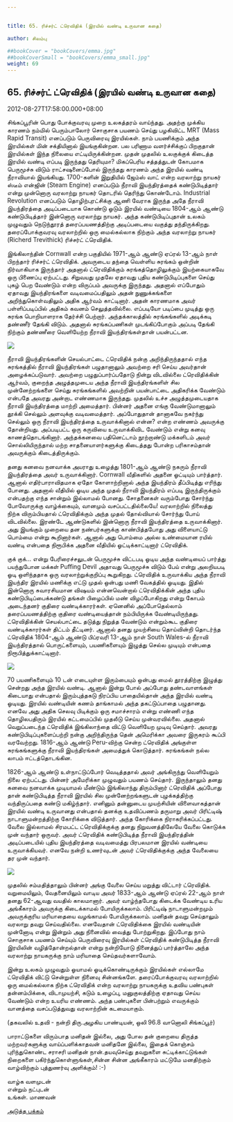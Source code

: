 ```yaml
---


title: 65. ரிச்சர்ட் ட்ரெவிதிக் (இரயில் வண்டி உருவான கதை)

author: சிலம்பு

##bookCover = "bookCovers/emma.jpg"
##bookCoverSmall = "bookCovers/emma_small.jpg"
weight: 69
---
```


## 65. ரிச்சர்ட் ட்ரெவிதிக் (இரயில் வண்டி உருவான கதை)

2012-08-27T17:58:00.000+08:00

சிங்கப்பூரின் பொது போக்குவரவு முறை உலகத்தரம் வாய்ந்தது. அதற்கு முக்கிய காரணம் நம்மில் பெரும்பாலோர் சொகுசாக பயணம் செய்து பழகிவிட்ட MRT (Mass Rapid Transit) எனப்படும் பெருவிரைவு இரயில்கள். நாம் பயணிக்கும் அந்த இரயில்கள் மின் சக்தியினால் இயங்குகின்றன. பல பரிணாம வளர்ச்சிக்குப் பிறகுதான் இரயில்கள் இந்த நிலையை எட்டியிருக்கின்றன. முதன் முதலில் உலகுக்குக் கிடைத்த இரயில் வண்டி எப்படி இருந்தது தெரியுமா? மிகப்பெரிய சத்தத்துடன் கோபமாக பெருமூச்சு விடும் ராட்சஷனைப்போல் இருந்தது காரணம் அந்த இரயில் வண்டி நீராவியால் இயங்கியது. 1700-களின் இறுதியில் ஜேம்ஸ் வாட் என்ற வரலாற்று நாயகர் ஸ்டீம் என்ஜின் (Steam Engine) எனப்படும் நீராவி இயந்திரத்தைக் கண்டுபிடித்தார் என்று முன்னொரு வரலாற்று நாயகர் தொடரில் தெரிந்து கொண்டோம். Industrial Revolution எனப்படும் தொழிற்புரட்சிக்கு ஆணி வேராக இருந்த அதே நீராவி இயந்திரத்தை அடிப்படையாக கொண்டு ஓடும் இரயில் வண்டியை 1804-ஆம் ஆண்டு கண்டுபிடித்தார் இன்னொரு வரலாற்று நாயகர். அந்த கண்டுபிடிப்புதான் உலகம் முழுவதும் நெடுந்தூரத் தரைப்பயணத்திற்கு அடிப்படையை வகுத்து தந்திருக்கிறது. தரைப்போக்குவரவு வரலாற்றில் ஒரு மைல்கல்லாக நிற்கும் அந்த வரலாற்று நாயகர் (Richerd Trevithick) ரிச்சர்ட் ட்ரெவிதிக்.

இங்கிலாந்தின் Cornwall என்ற பகுதியில் 1971-ஆம் ஆண்டு ஏப்ரல் 13-ஆம் நாள் பிறந்தார் ரிச்சர்ட் ட்ரெவிதிக். அவருடைய தந்தை வெள்ளிய சுரங்கம் ஒன்றின் நிர்வாகியாக இருந்தார் அதனால் ட்ரெவிதிக்கும் சுரங்கத்தொழிலுக்கும் இயற்கையாகவே ஒரு பிணைப்பு ஏற்பட்டது. சிறுவயது முதலே ஏதாவது புதிய கண்டுபிடிப்புகளை செய்து புகழ் பெற வேண்டும் என்ற விருப்பம் அவருக்கு இருந்தது. அதனால் எப்போதும் ஏதாவது இயந்திரங்களை வடிவமைப்பதிலும் அதன் நுணுக்கங்களை அறிந்துகொள்வதிலும் அதிக ஆர்வம் காட்டினார். அதன் காரணமாக அவர் பள்ளிப்படிப்பில் அதிகம் கவனம் செலுத்தவில்லை. எப்படியோ படிப்பை முடித்து ஒரு சுரங்க பொறியாளராக தேர்ச்சி பெற்றார். அந்தக்காலத்தில் சுரங்கங்களில் அடிக்கடி தண்ணீர் தேங்கி விடும். அதனால் சுரங்கப்பணிகள் முடங்கிப்போகும் அப்படி தேங்கி நிற்கும் தண்ணீரை வெளியேற்ற நீராவி இயந்திரங்கள்தான் பயன்பட்டன.

![](http://3.bp.blogspot.com/-cdU-DsYhbvQ/UDnZ8ZNc8UI/AAAAAAAACJ8/8oIrZJrwDBQ/s320/Richard_Trevithick.jpg)

நீராவி இயந்திரங்களின் செயல்பாட்டை ட்ரெவிதிக் நன்கு அறிந்திருந்ததால் எந்த சுரங்கத்தில் நீராவி இயந்திரங்கள் பழுதானாலும் அவற்றை சரி செய்ய அவர்தான் அழைக்கப்படுவார். அவற்றை பழுதுப்பார்ப்பதோடு நின்று விடவில்லை ட்ரெவிதிக்கின் ஆர்வம், குறைந்த அழுத்தமுடைய அந்த நீராவி இயந்திரங்களிள் சில முன்னேற்றங்களை செய்து சுரங்கங்களில் அவற்றின் பயன்பாட்டை அதிகரிக்க வேண்டும் என்பதே அவரது அன்றாட எண்ணமாக இருந்தது. முதலில் உச்ச அழுத்தமுடையதாக நீராவி இயந்திரத்தை மாற்றி அமைத்தார். பின்னர் அதனை எங்கு வேண்டுமானாலும் தூக்கி செல்லும் அளவுக்கு வடிவமைத்தார். அப்போதுதான் தானாகவே நகர்ந்து செல்லும் ஒரு நீராவி இயந்திரத்தை உருவாக்கினால் என்ன? என்ற எண்ணம் அவருக்கு தோன்றியது. அப்படிபட்ட ஒரு கருவியை உருவாக்கிவிட வேண்டும் என்று கனவு காணத்தொடங்கினார். அந்தக்கனவை பதினெட்டாம் நூற்றாண்டு மக்களிடம் அவர் சொல்லியிருந்தால் மற்ற சாதனையாளர்களுக்கு கிடைத்தது போன்ற பரிகாசம்தான் அவருக்கும் கிடைத்திருக்கும்.

தனது கனவை நனவாக்க அயராது உழைத்து 1801-ஆம் ஆண்டு நகரும் நீராவி இயந்திரத்தை அவர் உருவாக்கினார். Cornwall வீதிகளில் அதனை ஓட்டியும் பார்த்தார். ஆனால் எதிர்பாராவிதமாக ஏதோ கோளாற்றினால் அந்த இயந்திரம் தீப்பிடித்து எரிந்து போனது. அதனால் வீதியில் ஓடிய அந்த முதல் நீராவி இயந்திரம் எப்படி இருந்திருக்கும் என்பதற்கு எந்த சான்றும் இல்லாமல் போனது. சோதனைகள் வரும்போது சோர்ந்து போவோருக்கு வாழ்க்கையும், வானமும் வசப்பட்டதில்லையே! வரலாற்றில் நிலைத்து நிற்க விரும்பியதால் ட்ரெவிதிக்கும் அந்த முதல் தோல்வியால் சோர்ந்து போய் விடவில்லை. இரண்டே ஆண்டுகளில் இன்னொரு நீராவி இயந்திரத்தை உருவாக்கினார். அது இயங்கும் முறையை தன நண்பர்களுக்கு காண்பித்தபோது அது விளையாட்டு பொம்மை என்று கூறினார்கள். ஆனால் அது பொம்மை அல்ல உண்மையான ரயில் வண்டி என்பதை நிரூபிக்க அதனை வீதியில் ஓட்டிக்காட்டினார் ட்ரெவிதிக்.

குக் குக்... என்று பேரிரைச்சலுடன் பெருமூச்சு விட்டபடி ஓடிய அந்த வண்டியைப் பார்த்து பயந்துபோன மக்கள் Puffing Devil அதாவது பெருமூச்சு விடும் பேய் என்று அலறியபடி ஓடி ஒளிந்ததாக ஒரு வரலாற்றுக்குறிப்பு கூறுகிறது. ட்ரெவிதிக் உருவாக்கிய அந்த நீராவி இயந்திர இரயில் மணிக்கு எட்டு முதல் ஒன்பது மணி வேகத்தில் ஓடியது. இதில் இன்னொரு சுவாரசியமான விஷயம் என்னவென்றால் ட்ரெவிதிக்கின் அந்த புதிய கண்டுபிடிப்பைக்கண்டு தங்கள் பிழைப்பில் மண் விழப்போகிறது என்று கோபம் அடைந்தனர் குதிரை வண்டிக்காரர்கள். ஏனெனில் அப்போதெல்லாம் தரைப்பயணத்திற்கு குதிரை வண்டியைத்தான் நம்பியிருக்க வேண்டியிருந்தது. ட்ரெவிதிக்கின் செயல்பாட்டை தடுத்து நிறுத்த வேண்டும் என்றும்கூட குதிரை வண்டிக்காரர்கள் திட்டம் தீட்டினர். ஆனால் தனது முயற்சியை தொய்வின்றி தொடர்ந்த ட்ரெவிதிக் 1804-ஆம் ஆண்டு பிப்ரவரி 13-ஆம் நாள் South Wales-ல் நீராவி இயந்திரத்தால் பொருட்களையும், பயணிகளையும் இழுத்து செல்ல முடியும் என்பதை நிரூபித்துக்காட்டினார்.

![](http://1.bp.blogspot.com/-XJ-ag8JDD5E/UDnaOcMw_0I/AAAAAAAACKE/w-SsnSpI5tw/s320/RichardTrevithick_SteamEngine_2.JPG)

70 பயணிகளையும் 10 டன் எடையுள்ள இரும்பையும் ஒன்பது மைல் தூரத்திற்கு இழுத்து சென்றது அந்த இரயில் வண்டி. ஆனால் இன்று போல் அப்போது தண்டவாளங்கள் கிடையாது என்பதால் இரும்புத்தகடு நிரப்பிய பாதையில்தான் அந்த இரயில் வண்டி ஓடியது. இரயில் வண்டியின் கணம் தாங்காமல் அந்த தகட்டுப்பாதை பழுதானது. எனவே அது அதிக செலவு பிடிக்கும் ஒரு சமாச்சாரம் என்று எண்ணி எந்த தொழிலபதிரும் இரயில் கட்டமைப்பில் முதலீடு செய்ய முன்வரவில்லை. அதனால் வெறுப்படைந்த ட்ரெவிதிக் இங்கிலாந்தை விட்டு வெளியேற முடிவு செய்தார். அவரது கண்டுபிடிப்புகளைப்பற்றி நன்கு அறிந்திருந்த தென் அமெரிக்கா அவரை இருகரம் கூப்பி வரவேற்றது. 1816-ஆம் ஆண்டு Peru-விற்கு சென்ற ட்ரெவிதிக் அங்குள்ள சுரங்கங்களுக்கு நீராவி இயந்திரங்கள் அமைத்துக் கொடுத்தார். சுரங்கங்கள் நல்ல லாபம் ஈட்டத்தொடங்கின.

1826-ஆம் ஆண்டு உள்நாட்டுப்போர் வெடித்ததால் அவர் அங்கிருந்து வெளியேறும் நிலை ஏற்பட்டது. பின்னர் அமேரிக்கா முழுவதும் பயணம் செய்தார். இருந்தாலும் தனது கனவை நனவாக்க முடியாமல் மீண்டும் இங்கிலாந்து திரும்பினார் ட்ரெவிதிக் அப்போது தான் கண்டுபிடித்த நீராவி இரயில் சில முன்னேற்றங்களுடன் புழக்கத்திற்கு வந்திருப்பதை கண்டு மகிழ்ந்தார். எனினும் தன்னுடைய முயற்சியின் விளைவாகத்தான் இரயில் வண்டி உருவானது என்பதால் தனக்கு உதவிப்பணம் தருமாறு அவர் பிரிட்டிஷ் நாடாளுமன்றத்திற்கு கோரிக்கை விடுத்தார். அந்த கோரிக்கை நிராகரிக்கப்பட்டது. வேலை இல்லாமல் சிரமபட்ட ட்ரெவிதிக்குக்கு தனது நிறுவனத்திலேயே வேலை கொடுக்க முன் வந்தார் ஒருவர். அவர் ட்ரெவிதிக் கண்டுபிடித்த நீராவி இயந்திரத்தின் அடிப்படையில் புதிய இயந்திரத்தை வடிவமைத்து பிரபலமான இரயில் வண்டியை உருவாக்கியவர். எனவே நன்றி உணர்வுடன் அவர் ட்ரெவிதிக்குக்கு அந்த வேலையை தர முன் வந்தார்.

![](http://2.bp.blogspot.com/-20_2uSCezQ4/UDnaa43k8TI/AAAAAAAACKM/eF8nvIyG__Y/s320/1291226976-20862-0.jpg)

முதலில் சம்மதித்தாலும் பின்னர் அங்கு வேலை செய்ய மறுத்து விட்டார் ட்ரெவிதிக். வறுமையிலும், வேதனையிலும் வாடிய அவர் 1833-ஆம் ஆண்டு ஏப்ரல் 22-ஆம் நாள் தனது 62-ஆவது வயதில் காலமானார். அவர் வாழ்ந்தபோது கிடைக்க வேண்டிய உரிய அங்கீகாரம் அவருக்கு கிடைக்காமல் போயிருக்கலாம். பிரிட்டிஷ் நாடாளுமன்றமும் அவருக்குரிய மரியாதையை வழங்காமல் போயிருக்கலாம். மனிதன் தவறு செய்தாலும் வரலாறு தவறு செய்வதில்லை. எனவேதான் ட்ரெவிதிக்கை இரயில் வண்டியின் முன்னோடி என்று இன்றும் அது நினைவில் வைத்து போற்றுகிறது. இப்போது நாம் சொகுசாக பயணம் செய்யும் பெருவிரைவு இரயில்கள் ட்ரெவிதிக் கண்டுபிடித்த நீராவி இரயிலின் வழித்தோன்றல்தான் என்று நன்றியோடு நினைத்துப் பார்த்தாலே அந்த வரலாற்று நாயகருக்கு நாம் மரியாதை செய்தவர்களாவோம்.

இன்று உலகம் முழுவதும் ஓயாமல் ஓடிக்கொண்டிருக்கும் இரயில்கள் எல்லாமே ட்ரெவிதிக் விட்டு சென்றுள்ள நினைவு சின்னங்களே. தரைப்போக்குவரவு வரலாற்றில் ஒரு மைல்கல்லாக நிற்க ட்ரெவிதிக் என்ற வரலாற்று நாயகருக்கு உதவிய பண்புகள் தன்னம்பிக்கை, விடாமுயற்சி, கடும் உழைப்பு, மனுகுலத்திற்கு ஏதாவது செய்ய வேண்டும் என்ற உயரிய எண்ணம். அந்த பண்புகளை பின்பற்றும் எவருக்கும் வானத்தை வசப்படுத்துவது வரலாற்றின் கடமையாகும்.

(தகவலில் உதவி - நன்றி திரு.அழகிய பாண்டியன், ஒலி 96.8 வானொலி சிங்கப்பூர்)

பாராட்டுகளை விரும்பாத மனிதன் இல்லை, அது போல தன் குறையை திருத்த மற்றவர்களுக்கு வாய்ப்பளிக்காதவன் மனிதனே இல்லை, இதைக் கொஞ்சம் புரிந்துகொண்ட சராசரி மனிதன் நான்.தயவுசெய்து தவறுகளை சுட்டிக்காட்டுங்கள் நிறைகளை பகிர்ந்துகொள்ளுங்கள்,சின்ன சின்ன அங்கீகாரம் மட்டுமே மனதிற்கும் வாழ்விற்கும் புத்துணர்வு அளிக்கும்! :-)

வாழ்க வளமுடன்  
என்றும் நட்புடன்  
உங்கள். மாணவன்

[அடுத்த பக்கம்](varalatru_nayagarkal_70)
